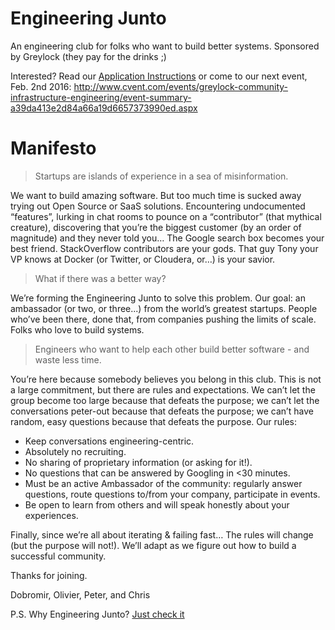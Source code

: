 # Engineering Junto
An engineering club for folks who want to build better systems. Sponsored by Greylock (they pay for the drinks ;)

Interested? Read our [Application Instructions](Joining.md) or come to our next event, Feb. 2nd 2016: http://www.cvent.com/events/greylock-community-infrastructure-engineering/event-summary-a39da413e2d84a66a19d6657373990ed.aspx

# Manifesto

> Startups are islands of experience in a sea of misinformation.

We want to build amazing software. But too much time is sucked away trying out Open Source or SaaS solutions. Encountering undocumented “features”, lurking in chat rooms to pounce on a “contributor” (that mythical creature), discovering that you’re the biggest customer (by an order of magnitude) and they never told you… The Google search box becomes your best friend. StackOverflow contributors are your gods. That guy Tony your VP knows at Docker (or Twitter, or Cloudera, or…) is your savior.

> What if there was a better way?

We’re forming the Engineering Junto to solve this problem. Our goal: an ambassador (or two, or three...) from the world’s greatest startups. People who’ve been there, done that, from companies pushing the limits of scale. Folks who love to build systems.

> Engineers who want to help each other build better software - and waste less time.

You’re here because somebody believes you belong in this club. This is not a large commitment, but there are rules and expectations. We can’t let the group become too large because that defeats the purpose; we can’t let the conversations peter-out because that defeats the purpose; we can’t have random, easy questions because that defeats the purpose. Our rules:

 * Keep conversations engineering-centric.
 * Absolutely no recruiting.
 * No sharing of proprietary information (or asking for it!).
 * No questions that can be answered by Googling in <30 minutes.
 * Must be an active Ambassador of the community: regularly answer questions, route questions to/from your company, participate in events.
 * Be open to learn from others and will speak honestly about your experiences.

Finally, since we’re all about iterating & failing fast… The rules will change (but the purpose will not!). We’ll adapt as we figure out how to build a successful community.

Thanks for joining.

Dobromir, Olivier, Peter, and Chris

P.S. Why Engineering Junto? [Just check it](http://en.wikipedia.org/wiki/Junto_%28club%29)
